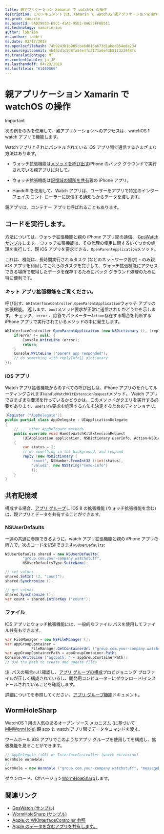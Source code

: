 ```yaml
---
title: 親アプリケーション Xamarin で watchOS の操作
description: このドキュメントでは、Xamarin で watchOS 親アプリケーションを操作する方法について説明します。 WatchKit アプリの拡張機能、iOS アプリや、共有記憶域がについて説明します。
ms.prod: xamarin
ms.assetid: 9AD29833-E9CC-41A3-95D2-8A655FF0B511
ms.technology: xamarin-ios
author: lobrien
ms.author: laobri
ms.date: 03/17/2017
ms.openlocfilehash: 74b9243b1b985cba6d815a673d1abed054eda234
ms.sourcegitcommit: 4b402d1c508fa84e4fc3171a6e43b811323948fc
ms.translationtype: MT
ms.contentlocale: ja-JP
ms.lasthandoff: 04/23/2019
ms.locfileid: "61409866"
---
```

# <a name="working-with-the-watchos-parent-application-in-xamarin"></a>親アプリケーション Xamarin で watchOS の操作

> [!IMPORTANT]
> 次の例をのみを使用して、親アプリケーションへのアクセスは、watchOS 1 watch アプリで機能します。


Watch アプリとそれにバンドルされている iOS アプリ間で通信するさまざまな方法はあります。

- ウォッチ拡張機能は[メソッドを呼び出す](#code)iPhone のバック グラウンドで実行されている親アプリに対して。

- ウォッチ拡張機能は[記憶域の場所を共有](#storage)親の iPhone アプリ。

- Handoff を使用して、Watch アプリは、ユーザーをアプリで特定のインターフェイス コント ローラーに送信する通知もからデータを渡します。

親アプリは、コンテナー アプリと呼ばれることもあります。


<a name="code" />

## <a name="run-code"></a>コードを実行します。

方法については、ウォッチ拡張機能と親の iPhone アプリ間の通信、 [GpsWatch サンプル](https://developer.xamarin.com/samples/GpsWatch)します。
ウォッチ拡張機能は、その代理の使用に関するいくつかの処理を実行して、親 iOS アプリを要求できる、`OpenParentApplication`メソッド。

これは、機能は、長時間実行されるタスク (などのネットワーク要求) - のみ親 iOS アプリを利用してこれらのタスクを完了して、ウォッチ拡張機能にアクセスできる場所で取得したデータを保存するためにバック グラウンド処理のために特に便利です。



### <a name="watch-kit-app-extension"></a>キット アプリ拡張機能をご覧ください。

呼び出す、`WKInterfaceController.OpenParentApplication`ウォッチ アプリの拡張機能。 返します、`bool`メソッド要求が正常に送信されたかどうかを示します。 チェック、 `error` 、応答でパラメーター`Action`存在する場合を判断する iPhone アプリで実行されているメソッドの中に発生します。

```csharp
WKInterfaceController.OpenParentApplication (new NSDictionary (), (replyInfo, error) => {
    if(error != null) {
        Console.WriteLine (error);
        return;
    }
    Console.WriteLine ("parent app responded");
    // do something with replyInfo[] dictionary
});
```


### <a name="ios-app"></a>iOS アプリ

Watch アプリ拡張機能からのすべての呼び出しは、iPhone アプリのを介してルーティングされます`HandleWatchKitExtensionRequest`メソッド。
Watch アプリでさまざまな要求を行っているかどうかは、このメソッドがクエリを実行する必要があります、`userInfo`要求を処理する方法を決定するためのディクショナリ。


```csharp
[Register ("AppDelegate")]
public partial class AppDelegate : UIApplicationDelegate
{
    // ... other AppDelegate methods
    public override void HandleWatchKitExtensionRequest
        (UIApplication application, NSDictionary userInfo, Action<NSDictionary> reply)
    {
        var status = 2;
        // do something in the background, and respond
        reply (new NSDictionary (
            "count", NSNumber.FromInt32 ((int)status),
            "value2", new NSString("some-info")
            ));
    }
}
```


<a name="storage" />

## <a name="shared-storage"></a>共有記憶域

構成する場合、[アプリ グループ](~/ios/watchos/app-fundamentals/app-groups.md)し iOS 8 の拡張機能 (ウォッチ拡張機能を含む) は、親アプリとデータを共有することができます。

<a name="nsuserdefaults" />

### <a name="nsuserdefaults"></a>NSUserDefaults

一連の共通に参照できるように、watch アプリ拡張機能と親の iPhone アプリの両方で、次のコードを記述できます`NSUserDefaults`:

```csharp
NSUserDefaults shared = new NSUserDefaults(
        "group.com.your-company.watchstuff",
        NSUserDefaultsType.SuiteName);

// set values
shared.SetInt (2, "count");
shared.Synchronize ();

// get values
shared.Synchronize ();
var count = shared.IntForKey ("count");
```

<a name="files" />

### <a name="files"></a>ファイル

IOS アプリとウォッチ拡張機能には、一般的なファイル パスを使用してファイル共有もできます。

```csharp
var FileManager = new NSFileManager ();
var appGroupContainer =
            FileManager.GetContainerUrl ("group.com.your-company.watchstuff");
var appGroupContainerPath = appGroupContainer.Path;
Console.WriteLine ("agcpath: " + appGroupContainerPath);
// use the path to create and update files
```

注: パスの場合`null`確認し、[アプリ グループの構成](~/ios/watchos/app-fundamentals/app-groups.md)プロビジョニング プロファイルが正しく構成されているし、開発用コンピューターにダウンロード/インストールされていることを確認します。

詳細についてを参照してください、[アプリ グループ機能](~/ios/deploy-test/provisioning/capabilities/app-groups-capabilities.md)ドキュメント。

## <a name="wormholesharp"></a>WormHoleSharp

WatchOS 1 用の人気のあるオープン ソース メカニズム (に基づいて[MMWormHole](https://github.com/mutualmobile/MMWormhole)) 親 app と watch アプリ間でデータやコマンドを渡す。

ワームホール iOS アプリでこのようなアプリ グループを使用してを構成し、拡張機能を見ることができます。

```csharp
// AppDelegate (iOS) or InterfaceController (watch extension)
Wormhole wormHole;
// ...
wormHole = new Wormhole ("group.com.your-company.watchstuff", "messageDir");
```

ダウンロード、C#バージョン[WormHoleSharp](https://github.com/Clancey/WormHoleSharp)します。



## <a name="related-links"></a>関連リンク

- [GpsWatch (サンプル)](https://developer.xamarin.com/samples/monotouch/watchOS/WatchKitCatalog/)
- [WormHoleSharp (サンプル)](https://github.com/Clancey/WormHoleSharp)
- [Apple の WKInterfaceController 参照](https://developer.apple.com/library/prerelease/ios/documentation/WatchKit/Reference/WKInterfaceController_class/index.html#//apple_ref/occ/clm/WKInterfaceController/openParentApplication:reply:)
- [Apple のデータを含むアプリを共有します。](https://developer.apple.com/library/ios/documentation/General/Conceptual/ExtensibilityPG/ExtensionScenarios.html)
